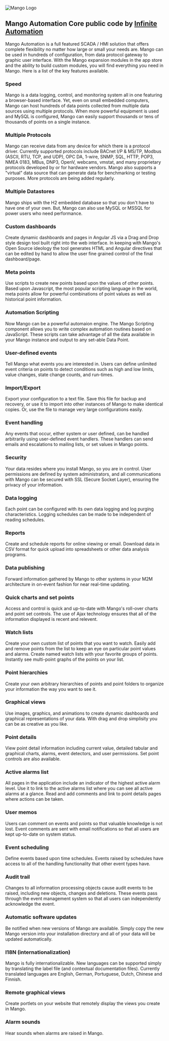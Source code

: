 ![Mango Logo](https://github.com/infiniteautomation/ma-core-public/blob/main/Core/web/images/logo.png)  

## Mango Automation Core public code by [Infinite Automation](http://www.infiniteautomation.com)

Mango Automation is a full featured SCADA / HMI solution that offers complete flexibility no matter how large or small your needs are.  Mango can be used in hundreds of configuration, from data protocol gateway to graphic user interface.  With the Mango expansion modules in the app store and the ability to build custom modules, you will find everything you need in Mango.  Here is a list of the key features available.

### Speed

Mango is a data logging, control, and monitoring system all in one featuring a browser-based interface. Yet, even on small embedded computers, Mango can host hundreds of data points collected from multiple data sources using multiple protocols. When more powerful equipment is used and MySQL is configured, Mango can easily support thousands or tens of thousands of points on a single instance.

### Multiple Protocols

Mango can receive data from any device for which there is a protocol driver. Currently supported protocols include BACnet I/P & MS/TP, Modbus (ASCII, RTU, TCP, and UDP), OPC DA, 1-wire, SNMP, SQL, HTTP, POP3, NMEA 0183, MBus, DNP3, OpenV, webcams, vmstat, and many proprietary protocols developed by or for hardware vendors. Mango also supports a "virtual" data source that can generate data for benchmarking or testing purposes. More protocols are being added regularly.

### Multiple Datastores

Mango ships with the H2 embedded database so that you don't have to have one of your own. But, Mango can also use MySQL or MSSQL for power users who need performance.

### Custom dashboards

Create dynamic dashboards and pages in Angular JS via a Drag and Drop style design tool built right into the web interface.  In keeping with Mango's Open Source ideology the tool generates HTML and Angular directives that can be edited by hand to allow the user fine grained control of the final dashboard/page.

### Meta points

Use scripts to create new points based upon the values of other points. Based upon Javascript, the most popular scripting language in the world, meta points allow for powerful combinations of point values as well as historical point information.

### Automation Scripting

Now Mango can be a powerful automaion engine. The Mango Scripting component allows you to write complex automation routines based on JavaScript.  These scripts can take advantage of all the data available in your Mango instance and output to any set-able Data Point.

### User-defined events

Tell Mango what events you are interested in. Users can define unlimited event criteria on points to detect conditions such as high and low limits, value changes, state change counts, and run-times.

### Import/Export

Export your configuration to a text file. Save this file for backup and recovery, or use it to import into other instances of Mango to make identical copies. Or, use the file to manage very large configurations easily.

### Event handling

Any events that occur, either system or user defined, can be handled arbitrarily using user-defined event handlers. These handlers can send emails and escalations to mailing lists, or set values in Mango points.

### Security

Your data resides where you install Mango, so you are in control. User permissions are defined by system administrators, and all communications with Mango can be secured with SSL (Secure Socket Layer), ensuring the privacy of your information.

### Data logging

Each point can be configured with its own data logging and log purging characteristics. Logging schedules can be made to be independent of reading schedules.

### Reports

Create and schedule reports for online viewing or email. Download data in CSV format for quick upload into spreadsheets or other data analysis programs.

### Data publishing

Forward information gathered by Mango to other systems in your M2M architecture in on-event fashion for near real-time updating.

### Quick charts and set points

Access and control is quick and up-to-date with Mango's roll-over charts and point set controls. The use of Ajax technology ensures that all of the information displayed is recent and relevent.

### Watch lists

Create your own custom list of points that you want to watch. Easily add and remove points from the list to keep an eye on particular point values and alarms. Create named watch lists with your favorite groups of points. Instantly see multi-point graphs of the points on your list.

### Point hierarchies

Create your own arbitrary hierarchies of points and point folders to organize your information the way you want to see it.

### Graphical views

Use images, graphics, and animations to create dynamic dashboards and graphical representations of your data.  With drag and drop simplisity you can be as creative as you like.

### Point details

View point detail information including current value, detailed tabular and graphical charts, alarms, event detectors, and user permissions. Set point controls are also available.

### Active alarms list

All pages in the application include an indicator of the highest active alarm level. Use it to link to the active alarms list where you can see all active alarms at a glance. Read and add comments and link to point details pages where actions can be taken.

### User memos

Users can comment on events and points so that valuable knowledge is not lost. Event comments are sent with email notifications so that all users are kept up-to-date on system status.

### Event scheduling

Define events based upon time schedules. Events raised by schedules have access to all of the handling functionality that other event types have.

### Audit trail

Changes to all information processing objects cause audit events to be raised, including new objects, changes and deletions. These events pass through the event management system so that all users can independently acknowledge the event.

### Automatic software updates

Be notified when new versions of Mango are available. Simply copy the new Mango version into your installation directory and all of your data will be updated automatically.

### I18N (internationalization)

Mango is fully internationalizable. New languages can be supported simply by translating the label file (and contextual documentation files). Currently translated languages are English, German, Portuguese, Dutch, Chinese and Finnish.

### Remote graphical views

Create portlets on your website that remotely display the views you create in Mango.

### Alarm sounds

Hear sounds when alarms are raised in Mango.
